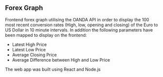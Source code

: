 ## Forex Graph

Frontend forex graph utilising the OANDA API in order to display the 100 most recent conversion rates (High, low, opening and closing) of the Euro to US Dollar in 10 minute intervals. In addition the following parameters have been mapped to display on the frontend:

* Latest High Price
* Latest Low Price
* Average Closing Price
* Average Difference between High and Low Price

The web app was built using React and Node.js
